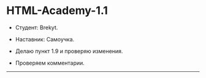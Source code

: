 # HTML-Academy-1.1

* Студент: Brekyt.
 
* Наставник: Самоучка.

* Делаю пункт 1.9 и проверяю изменения.

* Проверяем комментарии.

---

